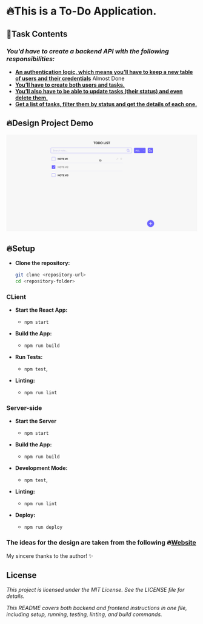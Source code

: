 
# 🔥This is a To-Do Application.

## 📝Task Contents 

### *You'd have to create a backend API with the following responsibilities:*
- [**An authentication logic, which means you’ll have to keep a new table of users and their credentials**]() Almost Done 
- [**You’ll have to create both users and tasks.**]()
- [**You’ll also have to be able to update tasks (their status) and even delete them.**]()
- [**Get a list of tasks, filter them by status and get the details of each one.**]()


## 🔥Design Project Demo

![SCREENSHOT](../DESIGN/assets/light%20theme/preview-to-do.png)

## 🔥Setup

- **Clone the repository:**

   ```bash
   git clone <repository-url>
   cd <repository-folder>

### CLient
- **Start the React App:**
  - `npm start`

- **Build the App:**
  - `npm run build`
  
- **Run Tests:**
  - `npm test`,
- **Linting:**
  - `npm run lint`
  
### Server-side
- **Start the Server**
  - `npm start`
- **Build the App:**
  - `npm run build`
  
- **Development Mode:**
  - `npm test`,
- **Linting:**
  - `npm run lint
`
- **Deploy:**
  - `npm run deploy
`
  


### The ideas for the design are taken from the following  🔥[Website](https://roadmap.sh/backend/project-ideas) 
My sincere thanks to the author! ✨


## License
*This project is licensed under the MIT License. See the LICENSE file for details.*

*This README covers both backend and frontend instructions in one file, including setup, running, testing, linting, and build commands.*


